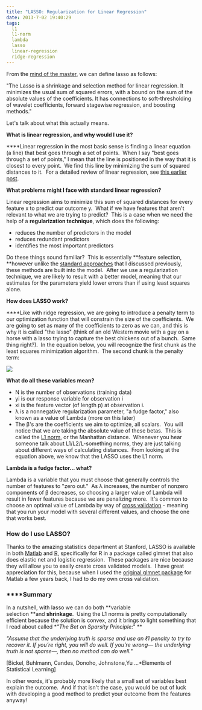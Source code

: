 ```yaml
---
title: "LASSO: Regularization for Linear Regression"
date: 2013-7-02 19:40:29
tags:
  l1
  l1-norm
  lambda
  lasso
  linear-regression
  ridge-regression
---
```



From the [mind of the master](http://www-stat.stanford.edu/~tibs/lasso.html), we can define lasso as follows:

"The Lasso is a shrinkage and selection method for linear regression. It minimizes the usual sum of squared errors, with a bound on the sum of the absolute values of the coefficients. It has connections to soft-thresholding of wavelet coefficients, forward stagewise regression, and boosting methods."

Let's talk about what this actually means.

**What is linear regression, and why would I use it?**

****Linear regression in the most basic sense is finding a linear equation (a line) that best goes through a set of points.  When I say "best goes through a set of points," I mean that the line is positioned in the way that it is closest to every point.  We find this line by minimizing the sum of squared distances to it.  For a detailed review of linear regression, see [this earlier post](http://www.vbmis.com/learn/?p=100 "Linear Regression").

**What problems might I face with standard linear regression?**

Linear regression aims to minimize this sum of squared distances for every feature x to predict our outcome y.  What if we have features that aren't relevant to what we are trying to predict?  This is a case when we need the help of a **regularization technique**, which does the following:

- reduces the number of predictors in the model
- reduces redundant predictors
- identifies the most important predictors

Do these things sound familiar?  This is essentially **feature selection, **however unlike the [standard approaches](http://www.vbmis.com/learn/?p=334 "Feature Selection") that I discussed previously, these methods are built into the model.  After we use a regularization technique, we are likely to result with a better model, meaning that our estimates for the parameters yield lower errors than if using least squares alone.

**How does LASSO work?**

****Like with ridge regression, we are going to introduce a penalty term to our optimization function that will constrain the size of the coefficients.  We are going to set as many of the coefficients to zero as we can, and this is why it is called "the lasso" (think of an old Western movie with a guy on a horse with a lasso trying to capture the best chickens out of a bunch.  Same thing right?).  In the equation below, you will recognize the first chunk as the least squares minimization algorithm.  The second chunk is the penalty term:

![](http://www.mathworks.com/help/stats/eqn1302545443.png)

**What do all these variables mean?**

- N is the number of observations (training data)
- yi is our response variable for observation i
- xi is the feature vector (of length p) at observation i.
- λ is a nonnegative regularization parameter, "a fudge factor," also known as a value of Lambda (more on this later)
- The β's are the coefficients we aim to optimize, all scalars.  You will notice that we are taking the absolute value of these betas.  This is called the [L1 norm](http://en.wikipedia.org/wiki/Norm_(mathematics)#Taxicab_norm_or_Manhattan_norm), or the Manhattan distance.  Whenever you hear someone talk about L1/L2/L-something norms, they are just talking about different ways of calculating distances.  From looking at the equation above, we know that the LASSO uses the L1 norm.

**Lambda is a fudge factor... what?**

Lambda is a variable that you must choose that generally controls the number of features to "zero out."  As λ increases, the number of nonzero components of β decreases, so choosing a larger value of Lambda will result in fewer features because we are penalizing more.  It's common to choose an optimal value of Lambda by way of [cross validation](http://www.vbmis.com/learn/?p=125 "Cross Validation") - meaning that you run your model with several different values, and choose the one that works best.

### **How do I use LASSO?**

Thanks to the amazing statistics department at Stanford, LASSO is available in both [Matlab](http://www.mathworks.com/help/stats/lasso.html) and [R](http://cran.r-project.org/web/packages/glmnet/index.html), specifically for R in a package called glmnet that also does elastic net and logistic regression.  These packages are nice because they will allow you to easily create cross validated models.  I have great appreciation for this, because when I used the [original glmnet package](http://www-stat.stanford.edu/~tibs/glmnet-matlab/) for Matlab a few years back, I had to do my own cross validation.

### ****Summary

In a nutshell, with lasso we can do both **variable selection **and **shrinkage**.  Using the L1 norms is pretty computationally efficient because the solution is convex, and it brings to light something that I read about called **"The Bet on Sparsity Principle*:" **

*"Assume that the underlying truth is sparse and use an ℓ1 penalty to try to recover it. If you’re right, you will do well. If you’re wrong— the underlying truth is not sparse—, then no method can do well."*

[Bickel, Buhlmann, Candes, Donoho, Johnstone,Yu ...*Elements of Statistical Learning]

In other words, it's probably more likely that a small set of variables best explain the outcome.  And if that isn't the case, you would be out of luck with developing a good method to predict your outcome from the features anyway!


